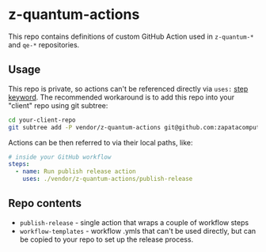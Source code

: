 # z-quantum-actions

This repo contains definitions of custom GitHub Action used in `z-quantum-*` and `qe-*`
repositories.

## Usage

This repo is private, so actions can't be referenced directly via `uses:` [step keyword](https://docs.github.com/en/actions/reference/workflow-syntax-for-github-actions#jobsjob_idstepsuses).
The recommended workaround is to add this repo into your "client" repo using git subtree:

```bash
cd your-client-repo
git subtree add -P vendor/z-quantum-actions git@github.com:zapatacomputing/z-quantum-actions.git master --squash
```

Actions can be then referred to via their local paths, like:
```yaml
# inside your GitHub workflow
steps:
  - name: Run publish release action
    uses: ./vendor/z-quantum-actions/publish-release
```

## Repo contents

- `publish-release` - single action that wraps a couple of workflow steps
- `workflow-templates` - workflow .ymls that can't be used directly, but can be copied to your repo to set up the release process.
